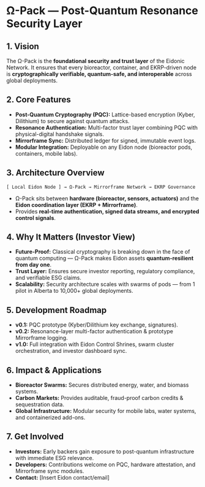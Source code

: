 # Ω-Pack — Post-Quantum Resonance Security Layer  

## 1. Vision  
The Ω-Pack is the **foundational security and trust layer** of the Eidonic Network. It ensures that every bioreactor, container, and EKRP-driven node is **cryptographically verifiable, quantum-safe, and interoperable** across global deployments.  

## 2. Core Features  
- **Post-Quantum Cryptography (PQC):** Lattice-based encryption (Kyber, Dilithium) to secure against quantum attacks.  
- **Resonance Authentication:** Multi-factor trust layer combining PQC with physical-digital handshake signals.  
- **Mirrorframe Sync:** Distributed ledger for signed, immutable event logs.  
- **Modular Integration:** Deployable on any Eidon node (bioreactor pods, containers, mobile labs).  

## 3. Architecture Overview  
```
[ Local Eidon Node ] → Ω-Pack → Mirrorframe Network → EKRP Governance
```
- Ω-Pack sits between **hardware (bioreactor, sensors, actuators)** and the **Eidon coordination layer (EKRP + Mirrorframe)**.  
- Provides **real-time authentication, signed data streams, and encrypted control signals**.  

## 4. Why It Matters (Investor View)  
- **Future-Proof:** Classical cryptography is breaking down in the face of quantum computing — Ω-Pack makes Eidon assets **quantum-resilient from day one**.  
- **Trust Layer:** Ensures secure investor reporting, regulatory compliance, and verifiable ESG claims.  
- **Scalability:** Security architecture scales with swarms of pods — from 1 pilot in Alberta to 10,000+ global deployments.  

## 5. Development Roadmap  
- **v0.1:** PQC prototype (Kyber/Dilithium key exchange, signatures).  
- **v0.2:** Resonance-layer multi-factor authentication & prototype Mirrorframe logging.  
- **v1.0:** Full integration with Eidon Control Shrines, swarm cluster orchestration, and investor dashboard sync.  

## 6. Impact & Applications  
- **Bioreactor Swarms:** Secures distributed energy, water, and biomass systems.  
- **Carbon Markets:** Provides auditable, fraud-proof carbon credits & sequestration data.  
- **Global Infrastructure:** Modular security for mobile labs, water systems, and containerized add-ons.  

## 7. Get Involved  
- **Investors:** Early backers gain exposure to post-quantum infrastructure with immediate ESG relevance.  
- **Developers:** Contributions welcome on PQC, hardware attestation, and Mirrorframe sync modules.  
- **Contact:** [Insert Eidon contact/email]  

